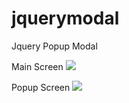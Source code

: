 # jquerymodal
Jquery Popup Modal

Main Screen
<img src="https://ypecwr.com/Steven/jquery1.PNG">

Popup Screen
<img src="https://ypecwr.com/Steven/jquery2.PNG">
